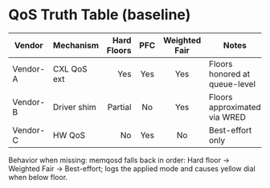 # QoS Truth Table (baseline)

| Vendor | Mechanism | Hard Floors | PFC | Weighted Fair | Notes |
|-------|-----------|------------:|:---:|:-------------:|-------|
| Vendor-A | CXL QoS ext | Yes | Yes | Yes | Floors honored at queue-level |
| Vendor-B | Driver shim | Partial | No | Yes | Floors approximated via WRED |
| Vendor-C | HW QoS | No | Yes | No | Best-effort only |

Behavior when missing: memqosd falls back in order: Hard floor → Weighted Fair → Best-effort; logs the applied mode and causes yellow dial when below floor.
